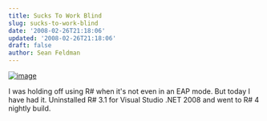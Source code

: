 ```yaml
---
title: Sucks To Work Blind
slug: sucks-to-work-blind
date: '2008-02-26T21:18:06'
updated: '2008-02-26T21:18:06'
draft: false
author: Sean Feldman
---
```



[![image](https://aspblogs.blob.core.windows.net/media/sfeldman/WindowsLiveWriter/SucksToWorkBlind_C919/image_thumb.png)](https://aspblogs.blob.core.windows.net/media/sfeldman/WindowsLiveWriter/SucksToWorkBlind_C919/image_2.png)

I was holding off using R# when it's not even in an EAP mode. But today I have had it. Uninstalled R# 3.1 for Visual Studio .NET 2008 and went to R# 4 nightly build.



